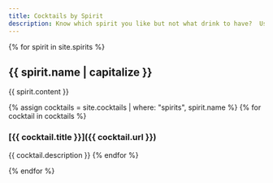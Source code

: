 ```yaml
---
title: Cocktails by Spirit
description: Know which spirit you like but not what drink to have?  Use this listing to help you find out!
---
```

<link rel="stylesheet" href="css/overrides.css" />

{% for spirit in site.spirits %}

## {{ spirit.name | capitalize }}

{{ spirit.content }}

{% assign cocktails = site.cocktails | where: "spirits", spirit.name %}
{% for cocktail in cocktails %}
### [{{ cocktail.title }}]({{ cocktail.url }})

{{ cocktail.description }}
{% endfor %}

<div class="group-sep"></div>

{% endfor %}